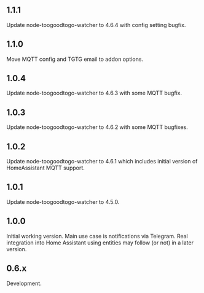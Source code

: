 <!-- https://developers.home-assistant.io/docs/add-ons/presentation#keeping-a-changelog -->

## 1.1.1
Update node-toogoodtogo-watcher to 4.6.4 with config setting bugfix.

## 1.1.0
Move MQTT config and TGTG email to addon options.

## 1.0.4
Update node-toogoodtogo-watcher to 4.6.3 with some MQTT bugfix.

## 1.0.3
Update node-toogoodtogo-watcher to 4.6.2 with some MQTT bugfixes.

## 1.0.2
Update node-toogoodtogo-watcher to 4.6.1 which includes initial version of HomeAssistant MQTT support.

## 1.0.1
Update node-toogoodtogo-watcher to 4.5.0.

## 1.0.0
Initial working version. Main use case is notifications via Telegram.
Real integration into Home Assistant using entities may follow (or not) in a later version. 

## 0.6.x
Development.